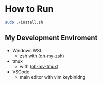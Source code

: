 # How to Run

```sh
sudo ./install.sh
```

## My Development Enviroment

- Windows WSL
  - zsh with ([oh-my-zsh](https://github.com/ohmyzsh/ohmyzsh))
- tmux
  - with ([oh-my-tmux](https://github.com/pangliang/oh-my-tmux))
- VSCode
  - main editor with vim keybinidng
